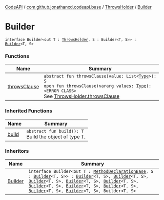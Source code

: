 [CodeAPI](../../../index.md) / [com.github.jonathanxd.codeapi.base](../../index.md) / [ThrowsHolder](../index.md) / [Builder](.)

# Builder

`interface Builder<out T : `[`ThrowsHolder`](../index.md)`, S : Builder<T, S>> : `[`Builder`](../../../com.github.jonathanxd.codeapi.builder/-builder/index.md)`<T, S>`

### Functions

| Name | Summary |
|---|---|
| [throwsClause](throws-clause.md) | `abstract fun throwsClause(value: List<`[`Type`](http://docs.oracle.com/javase/6/docs/api/java/lang/reflect/Type.html)`>): S`<br>`open fun throwsClause(vararg values: `[`Type`](http://docs.oracle.com/javase/6/docs/api/java/lang/reflect/Type.html)`): <ERROR CLASS>`<br>See [ThrowsHolder.throwsClause](../throws-clause.md) |

### Inherited Functions

| Name | Summary |
|---|---|
| [build](../../../com.github.jonathanxd.codeapi.builder/-builder/build.md) | `abstract fun build(): T`<br>Build the object of type [T](#). |

### Inheritors

| Name | Summary |
|---|---|
| [Builder](../../-method-declaration-base/-builder/index.md) | `interface Builder<out T : `[`MethodDeclarationBase`](../../-method-declaration-base/index.md)`, S : `[`Builder`](../../-method-declaration-base/-builder/index.md)`<T, S>> : `[`Builder`](../../-body-holder/-builder/index.md)`<T, S>, `[`Builder`](../../-modifiers-holder/-builder/index.md)`<T, S>, `[`Builder`](../../-return-type-holder/-builder/index.md)`<T, S>, `[`Builder`](../../-parameters-holder/-builder/index.md)`<T, S>, `[`Builder`](../../-generic-signature-holder/-builder/index.md)`<T, S>, `[`Builder`](../../-annotable/-builder/index.md)`<T, S>, `[`Builder`](../../-named/-builder/index.md)`<T, S>, `[`Builder`](../../-typed/-builder/index.md)`<T, S>, `[`Builder`](../../../com.github.jonathanxd.codeapi.base.comment/-comment-holder/-builder/index.md)`<T, S>, `[`Builder`](../../-inner-types-holder/-builder/index.md)`<T, S>, Builder<T, S>` |
